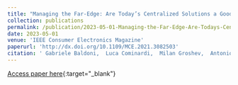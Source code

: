 ```yaml
---
title: "Managing the Far-Edge: Are Today’s Centralized Solutions a Good Fit?"
collection: publications
permalink: /publication/2023-05-01-Managing-the-Far-Edge-Are-Todays-Centralized-Solutions-a-Good-Fit
date: 2023-05-01
venue: 'IEEE Consumer Electronics Magazine'
paperurl: 'http://dx.doi.org/10.1109/MCE.2021.3082503'
citation: ' Gabriele Baldoni,  Luca Cominardi,  Milan Groshev,  Antonio Oliva,  Angelo Corsaro, &quot;Managing the Far-Edge: Are Today’s Centralized Solutions a Good Fit?.&quot; IEEE Consumer Electronics Magazine, 2023.'
---
```

[Access paper here](http://dx.doi.org/10.1109/MCE.2021.3082503){:target="_blank"}
